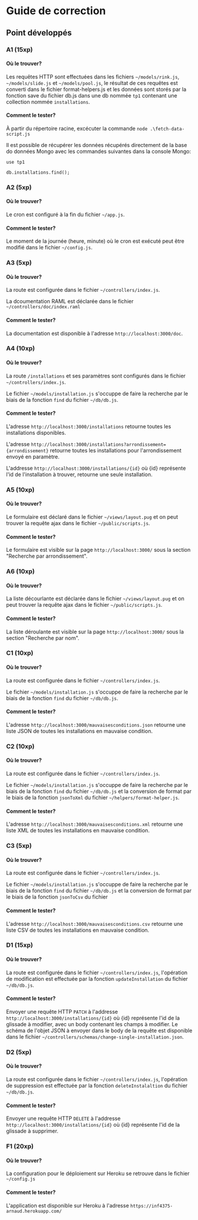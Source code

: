 # Guide de correction
## Point développés
### A1 (15xp)
#### Où le trouver?
Les requêtes HTTP sont effectuées dans les fichiers `~/models/rink.js`, `~/models/slide.js` et `~/models/pool.js`, le résultat de ces requêtes est converti dans le fichier format-helpers.js et les données sont storés par la fonction save du fichier db.js dans une db nommée `tp1` contenant une collection nommée `installations`.
#### Comment le tester?
À partir du répertoire racine, excécuter la commande `node .\fetch-data-script.js`

Il est possible de récupérer les données récupérés directement de la base do données Mongo avec les commandes suivantes dans la console Mongo:

`use tp1`

`db.installations.find();`
### A2 (5xp)
#### Où le trouver?
Le cron est configuré à la fin du fichier `~/app.js`.
#### Comment le tester?
Le moment de la journée (heure, minute) où le cron est exécuté peut être modifié dans le fichier `~/config.js`.
### A3 (5xp)
#### Où le trouver?
La route est configurée dans le fichier `~/controllers/index.js`.

La dcoumentation RAML est déclarée dans le fichier `~/controllers/doc/index.raml`
#### Comment le tester?
La documentation est disponible à l'adresse `http://localhost:3000/doc`.
### A4 (10xp)
#### Où le trouver?
La route `/installations` et ses paramètres sont configurés dans le fichier `~/controllers/index.js`. 

Le fichier `~/models/installation.js` s'occuppe de faire la recherche par le biais de la fonction `find` du fichier `~/db/db.js`.
#### Comment le tester?
L'adresse `http://localhost:3000/installations` retourne toutes les installations disponibles.

L'adresse `http://localhost:3000/installations?arrondissement={arrondissement}` retourne toutes les installations pour l'arrondissement envoyé en paramètre. 

L'addresse `http://localhost:3000/installations/{id}` où {id} représente l'id de l'installation à trouver, retourne une seule installation.
### A5 (10xp)
#### Où le trouver?
Le formulaire est déclaré dans le fichier `~/views/layout.pug` et on peut trouver la requête ajax dans le fichier `~/public/scripts.js`.
#### Comment le tester?
Le formulaire est visible sur la page `http://localhost:3000/` sous la section "Recherche par arrondissement".
### A6 (10xp)
#### Où le trouver?
La liste décourlante est déclarée dans le fichier `~/views/layout.pug` et on peut trouver la requête ajax dans le fichier `~/public/scripts.js`.
#### Comment le tester?
La liste déroulante est visible sur la page `http://localhost:3000/` sous la section "Recherche par nom".
### C1 (10xp)
#### Où le trouver?
La route est configurée dans le fichier `~/controllers/index.js`.

Le fichier `~/models/installation.js` s'occuppe de faire la recherche par le biais de la fonction `find` du fichier `~/db/db.js`.
#### Comment le tester?
L'adresse `http://localhost:3000/mauvaisesconditions.json` retourne une liste JSON de toutes les installations en mauvaise condition.
### C2 (10xp)
#### Où le trouver?
La route est configurée dans le fichier `~/controllers/index.js`.

Le fichier `~/models/installation.js` s'occuppe de faire la recherche par le biais de la fonction `find` du fichier `~/db/db.js` et la conversion de format par le biais de la fonction `jsonToXml` du fichier `~/helpers/format-helper.js`.
#### Comment le tester?
L'adresse `http://localhost:3000/mauvaisesconditions.xml` retourne une liste XML de toutes les installations en mauvaise condition.
### C3 (5xp)
#### Où le trouver?
La route est configurée dans le fichier `~/controllers/index.js`.

Le fichier `~/models/installation.js` s'occuppe de faire la recherche par le biais de la fonction `find` du fichier `~/db/db.js` et la conversion de format par le biais de la fonction `jsonToCsv` du fichier 
#### Comment le tester?
L'adresse `http://localhost:3000/mauvaisesconditions.csv` retourne une liste CSV de toutes les installations en mauvaise condition.
### D1 (15xp)
#### Où le trouver?
La route est configurée dans le fichier `~/controllers/index.js`, l'opération de modification est effectuée par la fonction `updateInstallation` du fichier `~/db/db.js`.
#### Comment le tester?
Envoyer une requête HTTP `PATCH` à l'addresse `http://localhost:3000/installations/{id}` où {id} représente l'id de la glissade à modifier, avec un body contenant les champs à modifier. Le schéma de l'objet JSON à envoyer dans le body de la requête est disponible dans le fichier `~/controllers/schemas/change-single-installation.json`.
### D2 (5xp)
#### Où le trouver?
La route est configurée dans le fichier `~/controllers/index.js`, l'opération de suppression est effectuée par la fonction `deleteInstalaltion` du fichier `~/db/db.js`.
#### Comment le tester?
Envoyer une requête HTTP `DELETE` à l'addresse `http://localhost:3000/installations/{id}` où {id} représente l'id de la glissade à supprimer.
### F1 (20xp)
#### Où le trouver?
La configuration pour le déploiement sur Heroku se retrouve dans le fichier `~/config.js`
#### Comment le tester?
L'application est disponible sur Heroku à l'adresse `https://inf4375-arnaud.herokuapp.com/`